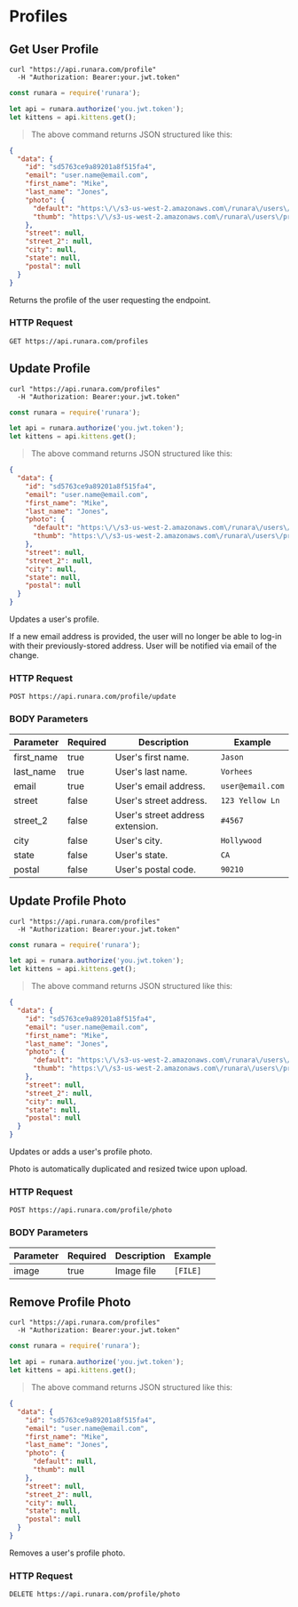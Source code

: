 # Profiles

## Get User Profile

```shell
curl "https://api.runara.com/profile"
  -H "Authorization: Bearer:your.jwt.token"
```

```javascript
const runara = require('runara');

let api = runara.authorize('you.jwt.token');
let kittens = api.kittens.get();
```

> The above command returns JSON structured like this:

```json
{
  "data": {
    "id": "sd5763ce9a89201a8f515fa4",
    "email": "user.name@email.com",
    "first_name": "Mike",
    "last_name": "Jones",
    "photo": {
      "default": "https:\/\/s3-us-west-2.amazonaws.com\/runara\/users\/profiles\/photo_1484882588_default.jpg",
      "thumb": "https:\/\/s3-us-west-2.amazonaws.com\/runara\/users\/profiles\/photo_1484882588_thumb.jpg"
    },
    "street": null,
    "street_2": null,
    "city": null,
    "state": null,
    "postal": null
  }
}
```

Returns the profile of the user requesting the endpoint.

### HTTP Request

`GET https://api.runara.com/profiles`

## Update Profile

```shell
curl "https://api.runara.com/profiles"
  -H "Authorization: Bearer:your.jwt.token"
```

```javascript
const runara = require('runara');

let api = runara.authorize('you.jwt.token');
let kittens = api.kittens.get();
```

> The above command returns JSON structured like this:

```json
{
  "data": {
    "id": "sd5763ce9a89201a8f515fa4",
    "email": "user.name@email.com",
    "first_name": "Mike",
    "last_name": "Jones",
    "photo": {
      "default": "https:\/\/s3-us-west-2.amazonaws.com\/runara\/users\/profiles\/photo_1484882588_default.jpg",
      "thumb": "https:\/\/s3-us-west-2.amazonaws.com\/runara\/users\/profiles\/photo_1484882588_thumb.jpg"
    },
    "street": null,
    "street_2": null,
    "city": null,
    "state": null,
    "postal": null
  }
}
```

Updates a user's profile.

<aside class="notice">
If a new email address is provided, the user will no longer be able to log-in with their previously-stored address. User will be notified via email of the change.
</aside>

### HTTP Request

`POST https://api.runara.com/profile/update`

### BODY Parameters

Parameter | Required | Description | Example
--------- | ----------- | ----------- | -----------
first_name | true | User's first name. | `Jason`
last_name | true | User's last name. | `Vorhees`
email | true | User's email address. | `user@email.com`
street | false | User's street address. | `123 Yellow Ln`
street_2 | false | User's street address extension. | `#4567`
city | false | User's city. | `Hollywood`
state | false | User's state. | `CA`
postal | false | User's postal code. | `90210`

## Update Profile Photo

```shell
curl "https://api.runara.com/profiles"
  -H "Authorization: Bearer:your.jwt.token"
```

```javascript
const runara = require('runara');

let api = runara.authorize('you.jwt.token');
let kittens = api.kittens.get();
```

> The above command returns JSON structured like this:

```json
{
  "data": {
    "id": "sd5763ce9a89201a8f515fa4",
    "email": "user.name@email.com",
    "first_name": "Mike",
    "last_name": "Jones",
    "photo": {
      "default": "https:\/\/s3-us-west-2.amazonaws.com\/runara\/users\/profiles\/photo_1484882588_default.jpg",
      "thumb": "https:\/\/s3-us-west-2.amazonaws.com\/runara\/users\/profiles\/photo_1484882588_thumb.jpg"
    },
    "street": null,
    "street_2": null,
    "city": null,
    "state": null,
    "postal": null
  }
}
```

Updates or adds a user's profile photo.

<aside class="notice">
Photo is automatically duplicated and resized twice upon upload.
</aside>

### HTTP Request

`POST https://api.runara.com/profile/photo`

### BODY Parameters

Parameter | Required | Description | Example
--------- | ----------- | ----------- | -----------
image | true | Image file | `[FILE]`

## Remove Profile Photo

```shell
curl "https://api.runara.com/profiles"
  -H "Authorization: Bearer:your.jwt.token"
```

```javascript
const runara = require('runara');

let api = runara.authorize('you.jwt.token');
let kittens = api.kittens.get();
```

> The above command returns JSON structured like this:

```json
{
  "data": {
    "id": "sd5763ce9a89201a8f515fa4",
    "email": "user.name@email.com",
    "first_name": "Mike",
    "last_name": "Jones",
    "photo": {
      "default": null,
      "thumb": null
    },
    "street": null,
    "street_2": null,
    "city": null,
    "state": null,
    "postal": null
  }
}
```

Removes a user's profile photo.

### HTTP Request

`DELETE https://api.runara.com/profile/photo`
